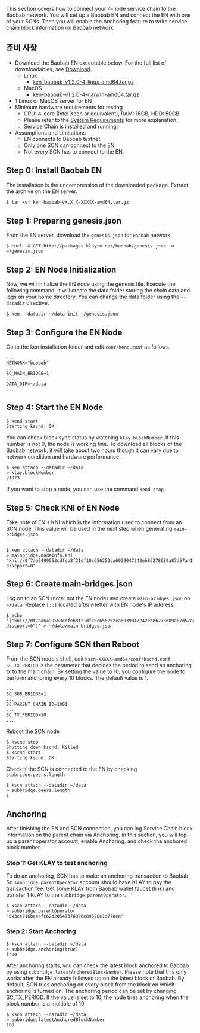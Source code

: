 This section covers how to connect your 4-node service chain to the Baobab network. You will set up a Baobab EN and connect the EN with one of your SCNs. Then you will enable the Anchoring feature to write service chain block information on Baobab network.

## 준비 사항 <a id="prerequisites"></a>
 - Download the Baobab EN executable below. For the full list of downloadables, see [Download](../../download/README.md).
   - Linux
      - [ken-baobab-v1.2.0-4-linux-amd64.tar.gz](http://packages.klaytn.net/klaytn/v1.2.0/ken-baobab-v1.2.0-4-linux-amd64.tar.gz)
   - MacOS
      - [ken-baobab-v1.2.0-4-darwin-amd64.tar.gz](http://packages.klaytn.net/klaytn/v1.2.0/ken-baobab-v1.2.0-4-darwin-amd64.tar.gz)
 - 1 Linux or MacOS server for EN
 - Minimum hardware requirements for testing
   - CPU: 4-core (Intel Xeon or equivalent), RAM: 16GB, HDD: 50GB
   - Please refer to the [System Requirements](../references/system-requirements.md) for more explanation.
   - Service Chain is installed and running.
 - Assumptions and Limitations
   - EN connects to Baobab testnet.
   - Only one SCN can connect to the EN.
   - Not every SCN has to connect to the EN.

## Step 0: Install Baobab EN <a id="install-baobab-en"></a>
The installation is the uncompression of the downloaded package. Extract the archive on the EN server.

```bash
$ tar xvf ken-baobab-vX.X.X-XXXXX-amd64.tar.gz
```

## Step 1: Preparing genesis.json <a id="step-1-preparing-genesis-json"></a>
From the EN server, download the `genesis.json` for `Baobab` network.
```
$ curl -X GET http://packages.klaytn.net/baobab/genesis.json -o ~/genesis.json
```

## Step 2: EN Node Initialization <a id="step-2-en-node-initialization"></a>
Now, we will initialize the EN node using the genesis file. Execute the following command. It will create the data folder storing the chain data and logs on your home directory. You can change the data folder using the `--datadir` directive.

```
$ ken --datadir ~/data init ~/genesis.json
```

## Step 3: Configure the EN Node <a id="step-3-configure-the-en-node"></a>
Go to the ken installation folder and edit `conf/kend.conf` as follows.

```
...
NETWORK="baobab"
...
SC_MAIN_BRIDGE=1
...
DATA_DIR=~/data
...
```

## Step 4: Start the EN Node <a id="step-4-start-the-en-node"></a>
```
$ kend start
Starting kscnd: OK
```
You can check block sync status by watching `klay.blockNumber`. If this number is not 0, the node is working fine. To download all blocks of the Baobab network, it will take about two hours though it can vary due to network condition and hardware performance.
```
$ ken attach --datadir ~/data
> klay.blockNumber
21073
```
If you want to stop a node, you can use the command `kend stop`

## Step 5: Check KNI of EN Node <a id="step-5-check-kni-of-en-node"></a>
Take note of EN's KNI which is the information used to connect from an SCN node. This value will be used in the next step when generating `main-bridges.json`
```

$ ken attach --datadir ~/data
> mainbridge.nodeInfo.kni
"kni://0f7aa6499553cdfeb8f21df10c656252ca6039047242eb86278689a87d57a41f9f004720180d1921e9f7632a4c6476f1775a2c381568d8e8c3c9c4a8cfe25bae@[::]:50505?discport=0"
```

## Step 6: Create main-bridges.json <a id="step-6-create-main-bridges-json"></a>
Log on to an SCN (note: not the EN node) and create `main-bridges.json` on `~/data`. Replace `[::]` located after `@` letter with EN node's IP address.
```
$ echo '["kni://0f7aa6499553cdfeb8f21df10c656252ca6039047242eb86278689a87d57a41f9f004720180d1921e9f7632a4c6476f1775a2c381568d8e8c3c9c4a8cfe25bae@192.168.0.5:50505?discport=0"]' > ~/data/main-bridges.json
```

## Step 7: Configure SCN then Reboot <a id="step-7-configure-scn-then-reboot"></a>
From the SCN node's shell, edit `kscn-XXXXX-amd64/conf/kscnd.conf`. `SC_TX_PERIOD` is the parameter that decides the period to send an anchoring tx to the main chain. By setting the value to 10, you configure the node to perform anchoring every 10 blocks. The default value is 1.
```
...
SC_SUB_BRIDGE=1
...
SC_PARENT_CHAIN_ID=1001
...
SC_TX_PERIOD=10
...
```

Reboot the SCN node
```
$ kscnd stop
Shutting down kscnd: Killed
$ kscnd start
Starting kscnd: OK
```

Check if the SCN is connected to the EN by checking `subbridge.peers.length`
```
$ kscn attach --datadir ~/data
> subbridge.peers.length
1
```

## Anchoring  <a id="anchoring"></a>
After finishing the EN and SCN connection, you can log Service Chain block information on the parent chain via Anchoring. In this section, you will top up a parent operator account, enable Anchoring, and check the anchored block number.

### Step 1: Get KLAY to test anchoring <a id="step-1-get-klay-to-test-anchoring"></a>
To do an anchoring, SCN has to make an anchoring transaction to Baobab. So `subbridge.parentOperator` account should have KLAY to pay the transaction fee. Get some KLAY from Baobab wallet faucet ([link](https://baobab.wallet.klaytn.com/)) and transfer 1 KLAY to the `subbridge.parentOperator`.
```
$ kscn attach --datadir ~/data
> subbridge.parentOperator
"0x3ce216beeafc62d20547376396e89528e1d778ca"
```

### Step 2: Start Anchoring <a id="step-2-start-anchoring"></a>
```
$ kscn attach --datadir ~/data
> subbridge.anchoring(true)
true
```
After anchoring starts, you can check the latest block anchored to Baobab by using `subbridge.latestAnchoredBlockNumber`. Please note that this only works after the EN already followed up on the latest block of Baobab. By default, SCN tries anchoring on every block from the block on which anchoring is turned on. The anchoring period can be set by changing SC_TX_PERIOD. If the value is set to 10, the node tries anchoring when the block number is a multiple of 10.
```
$ kscn attach --datadir ~/data
> subbridge.latestAnchoredBlockNumber
100
```
